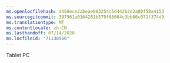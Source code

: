 ```yaml
---
ms.openlocfilehash: d458ece2abeae803254c5d442b2e2a80f58a4153
ms.sourcegitcommit: 397961a0164281b579f68064c3bb66c071f374d9
ms.translationtype: MT
ms.contentlocale: zh-CN
ms.lasthandoff: 07/14/2020
ms.locfileid: "71138566"
---
```

Tablet PC